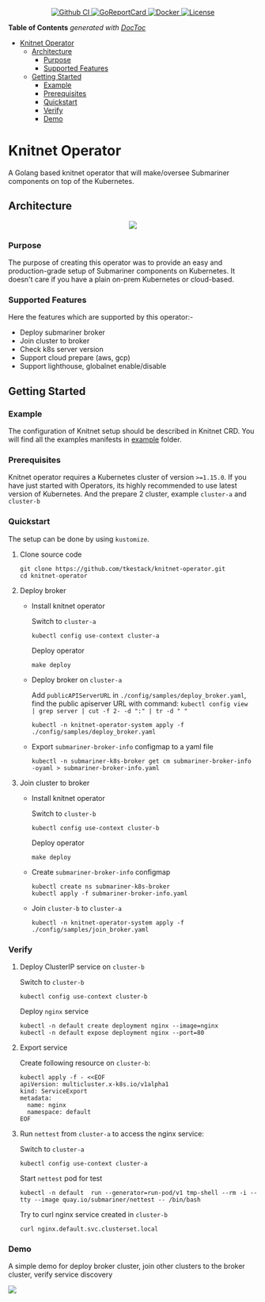 <p align="center">
  <a href="https://github.com/tkestack/knitnet-operator">
    <img src="https://github.com/tkestack/knitnet-operator/workflows/CI%20Pipeline/badge.svg" alt="Github CI">
  </a>
  <a href="https://goreportcard.com/report/github.com/tkestack/knitnet-operator">
    <img src="https://goreportcard.com/badge/github.com/tkestack/knitnet-operator" alt="GoReportCard">
  </a>
  <a href="https://quay.io/repository/danielxlee/knitnet-operator">
    <img src="https://img.shields.io/badge/container-ready-green" alt="Docker">
  </a>
  <a href="https://github.com/tkestack/knitnet-operator/master/LICENSE">
    <img src="https://img.shields.io/badge/License-Apache%202.0-blue.svg" alt="License">
  </a>
</p>

<!-- START doctoc generated TOC please keep comment here to allow auto update -->
<!-- DON'T EDIT THIS SECTION, INSTEAD RE-RUN doctoc TO UPDATE -->
**Table of Contents**  *generated with [DocToc](https://github.com/thlorenz/doctoc)*

- [Knitnet Operator](#knitnet-operator)
  - [Architecture](#architecture)
    - [Purpose](#purpose)
    - [Supported Features](#supported-features)
  - [Getting Started](#getting-started)
    - [Example](#example)
    - [Prerequisites](#prerequisites)
    - [Quickstart](#quickstart)
    - [Verify](#verify)
    - [Demo](#demo)

<!-- END doctoc generated TOC please keep comment here to allow auto update -->

# Knitnet Operator

A Golang based knitnet operator that will make/oversee Submariner components on top of the Kubernetes.

## Architecture

<div align="center">
    <img src="./docs/icons/submariner-arch.png">
</div>

### Purpose

The purpose of creating this operator was to provide an easy and production-grade setup of Submariner components on Kubernetes. It doesn't care if you have a plain on-prem Kubernetes or cloud-based.

### Supported Features

Here the features which are supported by this operator:-

- Deploy submariner broker
- Join cluster to broker
- Check k8s server version
- Support cloud prepare (aws, gcp)
- Support lighthouse, globalnet enable/disable

## Getting Started

### Example

The configuration of Knitnet setup should be described in Knitnet CRD. You will find all the examples manifests in [example](./config/samples) folder.

### Prerequisites

Knitnet operator requires a Kubernetes cluster of version `>=1.15.0`. If you have just started with Operators, its highly recommended to use latest version of Kubernetes. And the prepare 2 cluster, example `cluster-a` and `cluster-b`

### Quickstart

The setup can be done by using `kustomize`.

1. Clone source code

    ```shell
    git clone https://github.com/tkestack/knitnet-operator.git
    cd knitnet-operator
    ```

1. Deploy broker

    - Install knitnet operator

        Switch to `cluster-a`

        ```shell
        kubectl config use-context cluster-a
        ```

        Deploy operator

        ```shell
        make deploy
        ```

    - Deploy broker on `cluster-a`

      Add `publicAPIServerURL` in `./config/samples/deploy_broker.yaml`, find the public apiserver URL with command: `kubectl config view  | grep server | cut -f 2- -d ":" | tr -d " "`

      ```shell
      kubectl -n knitnet-operator-system apply -f ./config/samples/deploy_broker.yaml
      ```

    - Export `submariner-broker-info` configmap to a yaml file

      ```shell
      kubectl -n submariner-k8s-broker get cm submariner-broker-info -oyaml > submariner-broker-info.yaml
      ```

1. Join cluster to broker

     - Install knitnet operator

        Switch to `cluster-b`

        ```shell
        kubectl config use-context cluster-b
        ```

        Deploy operator

        ```shell
        make deploy
        ```

     - Create `submariner-broker-info` configmap

       ```shell
       kubectl create ns submariner-k8s-broker
       kubectl apply -f submariner-broker-info.yaml
       ```

     - Join `cluster-b` to `cluster-a`

       ```shell
       kubectl -n knitnet-operator-system apply -f ./config/samples/join_broker.yaml
       ```

### Verify

1. Deploy ClusterIP service on `cluster-b`

    Switch to `cluster-b`

    ```shell
    kubectl config use-context cluster-b
    ```

    Deploy `nginx` service

    ```shell
    kubectl -n default create deployment nginx --image=nginx
    kubectl -n default expose deployment nginx --port=80
    ```

1. Export service

   Create following resource on `cluster-b`:

    ```shell
    kubectl apply -f - <<EOF
    apiVersion: multicluster.x-k8s.io/v1alpha1
    kind: ServiceExport
    metadata:
      name: nginx
      namespace: default
    EOF
    ```

1. Run `nettest` from `cluster-a` to access the nginx service:

    Switch to `cluster-a`

    ```shell
    kubectl config use-context cluster-a
    ```

    Start `nettest` pod for test

    ```shell
    kubectl -n default  run --generator=run-pod/v1 tmp-shell --rm -i --tty --image quay.io/submariner/nettest -- /bin/bash
    ```

    Try to curl nginx service created in `cluster-b`

    ```shell
    curl nginx.default.svc.clusterset.local
    ```

### Demo

A simple demo for deploy broker cluster, join other clusters to the broker cluster, verify service discovery

<img src="./docs/icons/demo.gif">
